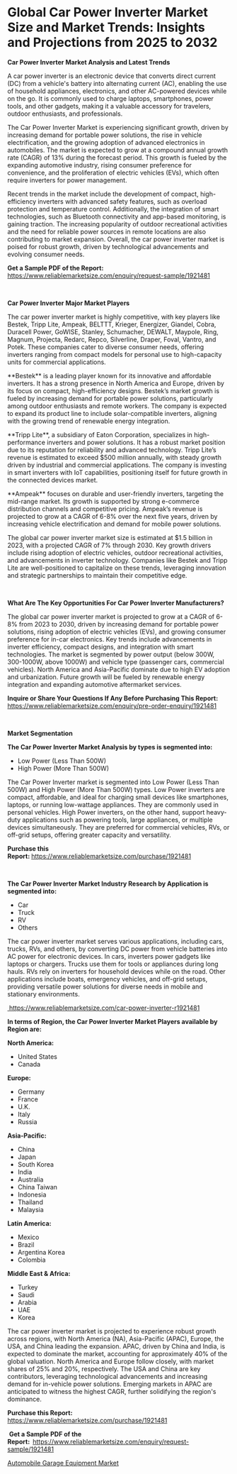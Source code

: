 <p><h1>Global Car Power Inverter Market Size and Market Trends: Insights and Projections from 2025 to 2032</h1></p><p><strong>Car Power Inverter Market Analysis and Latest Trends</strong></p>
<p><p>A car power inverter is an electronic device that converts direct current (DC) from a vehicle's battery into alternating current (AC), enabling the use of household appliances, electronics, and other AC-powered devices while on the go. It is commonly used to charge laptops, smartphones, power tools, and other gadgets, making it a valuable accessory for travelers, outdoor enthusiasts, and professionals.</p><p>The Car Power Inverter Market is experiencing significant growth, driven by increasing demand for portable power solutions, the rise in vehicle electrification, and the growing adoption of advanced electronics in automobiles. The market is expected to grow at a compound annual growth rate (CAGR) of 13% during the forecast period. This growth is fueled by the expanding automotive industry, rising consumer preference for convenience, and the proliferation of electric vehicles (EVs), which often require inverters for power management.</p><p>Recent trends in the market include the development of compact, high-efficiency inverters with advanced safety features, such as overload protection and temperature control. Additionally, the integration of smart technologies, such as Bluetooth connectivity and app-based monitoring, is gaining traction. The increasing popularity of outdoor recreational activities and the need for reliable power sources in remote locations are also contributing to market expansion. Overall, the car power inverter market is poised for robust growth, driven by technological advancements and evolving consumer needs.</p></p>
<p><strong>Get a Sample PDF of the Report:&nbsp;</strong> <a href="https://www.reliablemarketsize.com/enquiry/request-sample/1921481?utm_campaign=1720&utm_medium=2&utm_source=Github&utm_content=ia&utm_term=22012025&utm_id=car-power-inverter">https://www.reliablemarketsize.com/enquiry/request-sample/1921481</a></p>
<p>&nbsp;</p>
<p><strong>Car Power Inverter Major Market Players</strong></p>
<p><p>The car power inverter market is highly competitive, with key players like Bestek, Tripp Lite, Ampeak, BELTTT, Krieger, Energizer, Giandel, Cobra, Duracell Power, GoWISE, Stanley, Schumacher, DEWALT, Maypole, Ring, Magnum, Projecta, Redarc, Repco, Silverline, Draper, Foval, Vantro, and Potek. These companies cater to diverse consumer needs, offering inverters ranging from compact models for personal use to high-capacity units for commercial applications.</p><p>**Bestek** is a leading player known for its innovative and affordable inverters. It has a strong presence in North America and Europe, driven by its focus on compact, high-efficiency designs. Bestek’s market growth is fueled by increasing demand for portable power solutions, particularly among outdoor enthusiasts and remote workers. The company is expected to expand its product line to include solar-compatible inverters, aligning with the growing trend of renewable energy integration.</p><p>**Tripp Lite**, a subsidiary of Eaton Corporation, specializes in high-performance inverters and power solutions. It has a robust market position due to its reputation for reliability and advanced technology. Tripp Lite’s revenue is estimated to exceed $500 million annually, with steady growth driven by industrial and commercial applications. The company is investing in smart inverters with IoT capabilities, positioning itself for future growth in the connected devices market.</p><p>**Ampeak** focuses on durable and user-friendly inverters, targeting the mid-range market. Its growth is supported by strong e-commerce distribution channels and competitive pricing. Ampeak’s revenue is projected to grow at a CAGR of 6-8% over the next five years, driven by increasing vehicle electrification and demand for mobile power solutions.</p><p>The global car power inverter market size is estimated at $1.5 billion in 2023, with a projected CAGR of 7% through 2030. Key growth drivers include rising adoption of electric vehicles, outdoor recreational activities, and advancements in inverter technology. Companies like Bestek and Tripp Lite are well-positioned to capitalize on these trends, leveraging innovation and strategic partnerships to maintain their competitive edge.</p></p>
<p>&nbsp;</p>
<p><strong>What Are The Key Opportunities For Car Power Inverter Manufacturers?</strong></p>
<p><p>The global car power inverter market is projected to grow at a CAGR of 6-8% from 2023 to 2030, driven by increasing demand for portable power solutions, rising adoption of electric vehicles (EVs), and growing consumer preference for in-car electronics. Key trends include advancements in inverter efficiency, compact designs, and integration with smart technologies. The market is segmented by power output (below 300W, 300-1000W, above 1000W) and vehicle type (passenger cars, commercial vehicles). North America and Asia-Pacific dominate due to high EV adoption and urbanization. Future growth will be fueled by renewable energy integration and expanding automotive aftermarket services.</p></p>
<p><strong>Inquire or Share Your Questions If Any Before Purchasing This Report:</strong> <a href="https://www.reliablemarketsize.com/enquiry/pre-order-enquiry/1921481?utm_campaign=1720&utm_medium=2&utm_source=Github&utm_content=ia&utm_term=22012025&utm_id=car-power-inverter">https://www.reliablemarketsize.com/enquiry/pre-order-enquiry/1921481</a></p>
<p>&nbsp;</p>
<p><strong>Market Segmentation</strong></p>
<p><strong>The Car Power Inverter Market Analysis by types is segmented into:</strong></p>
<p><ul><li>Low Power (Less Than 500W)</li><li>High Power (More Than 500W)</li></ul></p>
<p><p>The Car Power Inverter market is segmented into Low Power (Less Than 500W) and High Power (More Than 500W) types. Low Power inverters are compact, affordable, and ideal for charging small devices like smartphones, laptops, or running low-wattage appliances. They are commonly used in personal vehicles. High Power inverters, on the other hand, support heavy-duty applications such as powering tools, large appliances, or multiple devices simultaneously. They are preferred for commercial vehicles, RVs, or off-grid setups, offering greater capacity and versatility.</p></p>
<p><strong>Purchase this Report:&nbsp;</strong><a href="https://www.reliablemarketsize.com/purchase/1921481?utm_campaign=1720&utm_medium=2&utm_source=Github&utm_content=ia&utm_term=22012025&utm_id=car-power-inverter">https://www.reliablemarketsize.com/purchase/1921481</a></p>
<p>&nbsp;</p>
<p><strong>The Car Power Inverter Market Industry Research by Application is segmented into:</strong></p>
<p><ul><li>Car</li><li>Truck</li><li>RV</li><li>Others</li></ul></p>
<p><p>The car power inverter market serves various applications, including cars, trucks, RVs, and others, by converting DC power from vehicle batteries into AC power for electronic devices. In cars, inverters power gadgets like laptops or chargers. Trucks use them for tools or appliances during long hauls. RVs rely on inverters for household devices while on the road. Other applications include boats, emergency vehicles, and off-grid setups, providing versatile power solutions for diverse needs in mobile and stationary environments.</p></p>
<p><a href="https://www.reliablemarketsize.com/car-power-inverter-r1921481?utm_campaign=1720&utm_medium=2&utm_source=Github&utm_content=ia&utm_term=22012025&utm_id=car-power-inverter">&nbsp;https://www.reliablemarketsize.com/car-power-inverter-r1921481</a></p>
<p><strong>In terms of Region, the Car Power Inverter Market Players available by Region are:</strong></p>
<p>
    <p> <strong> North America: </strong>
        <ul>
            <li>United States</li>
            <li>Canada</li>
        </ul>
        </p> 
    <p> <strong> Europe: </strong>
        <ul>
            <li>Germany</li>
            <li>France</li>
            <li>U.K.</li>
            <li>Italy</li>
            <li>Russia</li>
        </ul>
        </p> 
    <p> <strong> Asia-Pacific: </strong>
        <ul>
            <li>China</li>
            <li>Japan</li>
            <li>South Korea</li>
            <li>India</li>
            <li>Australia</li>
            <li>China Taiwan</li>
            <li>Indonesia</li>
            <li>Thailand</li>
            <li>Malaysia</li>
        </ul>
        </p> 
    <p> <strong> Latin America: </strong>
        <ul>
            <li>Mexico</li>
            <li>Brazil</li>
            <li>Argentina Korea</li>
            <li>Colombia</li>
        </ul>
        </p> 
    <p> <strong> Middle East & Africa: </strong>
        <ul>
            <li>Turkey</li>
            <li>Saudi</li>
            <li>Arabia</li>
            <li>UAE</li>
            <li>Korea</li>
        </ul>
    </p>
    </p>
<p><p>The car power inverter market is projected to experience robust growth across regions, with North America (NA), Asia-Pacific (APAC), Europe, the USA, and China leading the expansion. APAC, driven by China and India, is expected to dominate the market, accounting for approximately 40% of the global valuation. North America and Europe follow closely, with market shares of 25% and 20%, respectively. The USA and China are key contributors, leveraging technological advancements and increasing demand for in-vehicle power solutions. Emerging markets in APAC are anticipated to witness the highest CAGR, further solidifying the region's dominance.</p></p>
<p><strong>Purchase this Report: </strong><a href="https://www.reliablemarketsize.com/purchase/1921481?utm_campaign=1720&utm_medium=2&utm_source=Github&utm_content=ia&utm_term=22012025&utm_id=car-power-inverter">https://www.reliablemarketsize.com/purchase/1921481</a></p>
<p>&nbsp;<strong>Get a Sample PDF of the Report:&nbsp;&nbsp;</strong><a href="https://www.reliablemarketsize.com/enquiry/request-sample/1921481?utm_campaign=1720&utm_medium=2&utm_source=Github&utm_content=ia&utm_term=22012025&utm_id=car-power-inverter">https://www.reliablemarketsize.com/enquiry/request-sample/1921481</a></p>
<p><strong></strong></p>
<p><p><a href="https://github.com/yoshih12/Market-Research-Report-List-4/blob/main/automobile-garage-equipment-market.md?utm_campaign=1720&utm_medium=2&utm_source=Github&utm_content=ia&utm_term=22012025&utm_id=car-power-inverter">Automobile Garage Equipment Market</a></p></p>